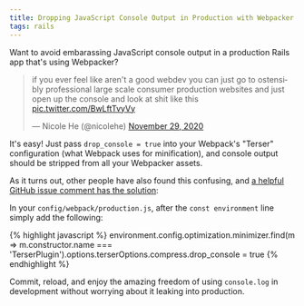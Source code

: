 ```yaml
---
title: Dropping JavaScript Console Output in Production with Webpacker
tags: rails
---
```

Want to avoid embarassing JavaScript console output in a production Rails app that's using Webpacker?

<blockquote class="twitter-tweet"><p lang="en" dir="ltr">if you ever feel like aren&#39;t a good webdev you can just go to ostensibly professional large scale consumer production websites and just open up the console and look at shit like this <a href="https://t.co/BwLftTvyVy">pic.twitter.com/BwLftTvyVy</a></p>&mdash; Nicole He (@nicolehe) <a href="https://twitter.com/nicolehe/status/1333115686038745091?ref_src=twsrc%5Etfw">November 29, 2020</a></blockquote> <script async src="https://platform.twitter.com/widgets.js" charset="utf-8"></script> 

It's easy! Just pass `drop_console = true` into your Webpack's "Terser" configuration (what Webpack uses for minification), and console output should be stripped from all your Webpacker assets.

As it turns out, other people have also found this confusing, and [a helpful GitHub issue comment has the solution](https://github.com/rails/webpacker/issues/2131#issuecomment-528128380):

In your `config/webpack/production.js`, after the `const environment` line simply add the following:

{% highlight javascript %}
environment.config.optimization.minimizer.find(m => m.constructor.name === 'TerserPlugin').options.terserOptions.compress.drop_console = true
{% endhighlight %}

Commit, reload, and enjoy the amazing freedom of using `console.log` in development without worrying about it leaking into production.
